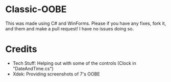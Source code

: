 # Classic-OOBE
This was made using C# and WinForms. Please if you have any fixes, fork it, and them and make a pull request! I have no issues doing so.

# Credits
- Tech Stuff: Helping out with some of the controls (Clock in "DateAndTime.cs")
- Xdek: Providing screenshots of 7's OOBE
